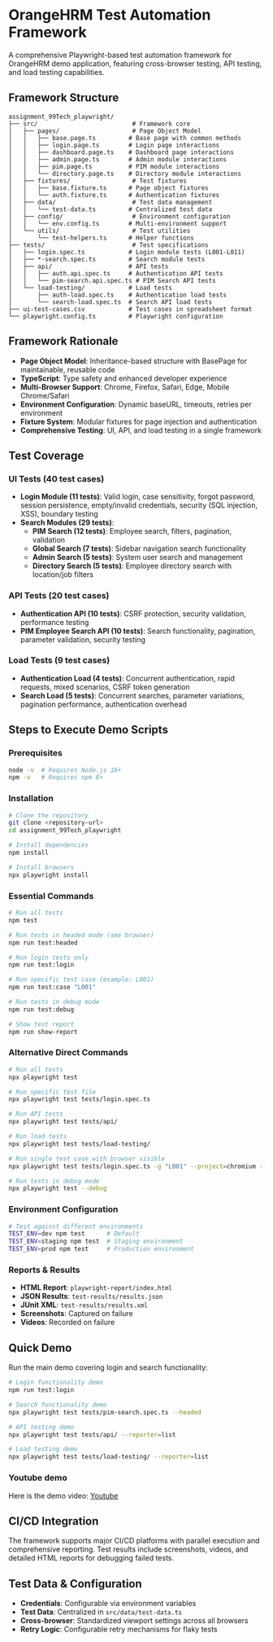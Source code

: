 # OrangeHRM Test Automation Framework

A comprehensive Playwright-based test automation framework for OrangeHRM demo application, featuring cross-browser testing, API testing, and load testing capabilities.

## Framework Structure

```
assignment_99Tech_playwright/
├── src/                          # Framework core
│   ├── pages/                    # Page Object Model
│   │   ├── base.page.ts         # Base page with common methods
│   │   ├── login.page.ts        # Login page interactions
│   │   ├── dashboard.page.ts    # Dashboard page interactions
│   │   ├── admin.page.ts        # Admin module interactions
│   │   ├── pim.page.ts          # PIM module interactions
│   │   └── directory.page.ts    # Directory module interactions
│   ├── fixtures/                 # Test fixtures
│   │   ├── base.fixture.ts      # Page object fixtures
│   │   └── auth.fixture.ts      # Authentication fixtures
│   ├── data/                     # Test data management
│   │   └── test-data.ts         # Centralized test data
│   ├── config/                   # Environment configuration
│   │   └── env.config.ts        # Multi-environment support
│   └── utils/                    # Test utilities
│       └── test-helpers.ts      # Helper functions
├── tests/                        # Test specifications
│   ├── login.spec.ts            # Login module tests (L001-L011)
│   ├── *-search.spec.ts         # Search module tests
│   ├── api/                     # API tests
│   │   ├── auth.api.spec.ts     # Authentication API tests
│   │   └── pim-search.api.spec.ts # PIM Search API tests
│   └── load-testing/            # Load tests
│       ├── auth-load.spec.ts    # Authentication load tests
│       └── search-load.spec.ts  # Search API load tests
├── ui-test-cases.csv            # Test cases in spreadsheet format
└── playwright.config.ts         # Playwright configuration
```

## Framework Rationale

- **Page Object Model**: Inheritance-based structure with BasePage for maintainable, reusable code
- **TypeScript**: Type safety and enhanced developer experience
- **Multi-Browser Support**: Chrome, Firefox, Safari, Edge, Mobile Chrome/Safari
- **Environment Configuration**: Dynamic baseURL, timeouts, retries per environment
- **Fixture System**: Modular fixtures for page injection and authentication
- **Comprehensive Testing**: UI, API, and load testing in a single framework

## Test Coverage

### UI Tests (40 test cases)
- **Login Module (11 tests)**: Valid login, case sensitivity, forgot password, session persistence, empty/invalid credentials, security (SQL injection, XSS), boundary testing
- **Search Modules (29 tests)**:
  - **PIM Search (12 tests)**: Employee search, filters, pagination, validation
  - **Global Search (7 tests)**: Sidebar navigation search functionality
  - **Admin Search (5 tests)**: System user search and management
  - **Directory Search (5 tests)**: Employee directory search with location/job filters

### API Tests (20 test cases)
- **Authentication API (10 tests)**: CSRF protection, security validation, performance testing
- **PIM Employee Search API (10 tests)**: Search functionality, pagination, parameter validation, security testing

### Load Tests (9 test cases)
- **Authentication Load (4 tests)**: Concurrent authentication, rapid requests, mixed scenarios, CSRF token generation
- **Search Load (5 tests)**: Concurrent searches, parameter variations, pagination performance, authentication overhead

## Steps to Execute Demo Scripts

### Prerequisites
```bash
node -v  # Requires Node.js 16+
npm -v   # Requires npm 8+
```

### Installation
```bash
# Clone the repository
git clone <repository-url>
cd assignment_99Tech_playwright

# Install dependencies
npm install

# Install browsers
npx playwright install
```

### Essential Commands

```bash
# Run all tests
npm test

# Run tests in headed mode (see browser)
npm run test:headed

# Run login tests only
npm run test:login

# Run specific test case (example: L001)
npm run test:case "L001"

# Run tests in debug mode
npm run test:debug

# Show test report
npm run show-report
```

### Alternative Direct Commands
```bash
# Run all tests
npx playwright test

# Run specific test file
npx playwright test tests/login.spec.ts

# Run API tests
npx playwright test tests/api/

# Run load tests
npx playwright test tests/load-testing/

# Run single test case with browser visible
npx playwright test tests/login.spec.ts -g "L001" --project=chromium --headed

# Run tests in debug mode
npx playwright test --debug
```

### Environment Configuration
```bash
# Test against different environments
TEST_ENV=dev npm test      # Default
TEST_ENV=staging npm test  # Staging environment
TEST_ENV=prod npm test     # Production environment
```

### Reports & Results
- **HTML Report**: `playwright-report/index.html`
- **JSON Results**: `test-results/results.json`
- **JUnit XML**: `test-results/results.xml`
- **Screenshots**: Captured on failure
- **Videos**: Recorded on failure

## Quick Demo

Run the main demo covering login and search functionality:
```bash
# Login functionality demo
npm run test:login

# Search functionality demo  
npx playwright test tests/pim-search.spec.ts --headed

# API testing demo
npx playwright test tests/api/ --reporter=list

# Load testing demo
npx playwright test tests/load-testing/ --reporter=list
```

### Youtube demo

Here is the demo video: [Youtube](https://youtu.be/0hCFtn0vy_g)

## CI/CD Integration

The framework supports major CI/CD platforms with parallel execution and comprehensive reporting. Test results include screenshots, videos, and detailed HTML reports for debugging failed tests.

## Test Data & Configuration

- **Credentials**: Configurable via environment variables
- **Test Data**: Centralized in `src/data/test-data.ts`
- **Cross-browser**: Standardized viewport settings across all browsers
- **Retry Logic**: Configurable retry mechanisms for flaky tests